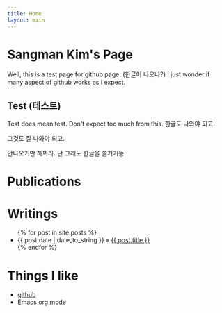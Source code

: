 ```yaml
---
title: Home
layout: main 
---
```


Sangman Kim's Page 
=====================

Well, this is a test page for github page. (한글이 나오나?) I just wonder if many aspect of github works as I expect.

Test (테스트)
-------------------------

Test does mean test. Don't expect too much from this. 한글도 나와야 되고.

그것도 잘 나와야 되고.

안나오기만 해봐라. 난 그래도 한글을 쓸거거등

<div id="home">
  <h1>Publications</h1>
  <ul class="pub">
  </ul>

  <h1>Writings</h1>
  <ul class="posts">
    {% for post in site.posts %}
      <li><span>{{ post.date | date_to_string }}</span> &raquo; <a href="{{ post.url }}">{{ post.title }}</a></li>
    {% endfor %}
  </ul>
  
  <h1>Things I like</h1>
  <ul>
  <li> <a href="http://www.github.com">github</a>
  <li> <a href="http://orgmode.org/">Emacs org mode</a>
  </ul>
</div>
